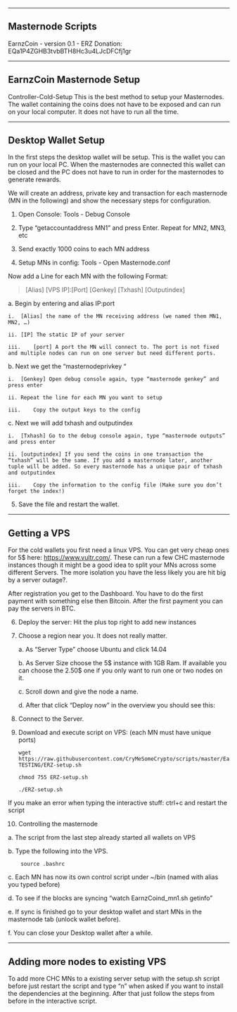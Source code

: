 ﻿---------
Masternode Scripts
---------

EarnzCoin - version 0.1 - ERZ Donation: EQa1P4ZGHB3tvbBTH8Hc3u4LJcDFCfj1gr

---------
EarnzCoin Masternode Setup
---------
Controller-Cold-Setup
This is the best method to setup your Masternodes. The wallet containing the coins does not have to be exposed and can run on your local computer. It does not have to run all the time.

---------
Desktop Wallet Setup
---------
In the first steps the desktop wallet will be setup. This is the wallet you can run on your local PC. When the masternodes are connected this wallet can be closed and the PC does not have to run in order for the masternodes to generate rewards.

We will create an address, private key and transaction for each masternode (MN in the following) and show the necessary steps for configuration.

1.	Open Console: Tools - Debug Console

2.	Type “getaccountaddress MN1” and press Enter. Repeat for MN2, MN3, etc

3.	Send exactly 1000 coins to each MN address

4.	Setup MNs in config:  Tools - Open Masternode.conf

Now add a Line for each MN with the following Format:
> [Alias] [VPS IP]:[Port] [Genkey] [Txhash] [Outputindex]

a.	Begin by entering and alias IP:port

	i.	[Alias] the name of the MN receiving address (we named them MN1, MN2, …)

	ii.	[IP] The static IP of your server

	iii.	[port] A port the MN will connect to. The port is not fixed and multiple nodes can run on one server but need different ports.

b.	Next we get the “masternodeprivkey “

	i.	[Genkey] Open debug console again, type “masternode genkey” and press enter

	ii.	Repeat the line for each MN you want to setup

	iii.	Copy the output keys to the config

c.	Next we will add txhash  and outputindex

	i.	[Txhash] Go to the debug console again, type “masternode outputs” and press enter

	ii.	[outputindex] If you send the coins in one transaction the “txhash” will be the same. If you add a masternode later, another tuple will be added. So every masternode has a unique pair of txhash and outputindex

	iii.	Copy the information to the config file (Make sure you don’t forget the index!)

5.	Save the file and restart the wallet.



---------
Getting a VPS
---------
For the cold wallets you first need a linux VPS. You can get very cheap ones for 5$ here: https://www.vultr.com/. These can run a few CHC  masternode instances though it might be a good idea to split your MNs across some different Servers.  The more isolation you have the less likely you are hit big by a server outage?.

After registration you get to the Dashboard. You have to do the first payment with something else then Bitcoin. After the first payment you can pay the servers in BTC.


6.	Deploy the server: Hit the plus top right to add new instances

7.	Choose a region near you. It does not really matter.

	a.	As “Server Type” choose Ubuntu and click 14.04 

	b.	As Server Size choose the 5$ instance with 1GB Ram. If available you can choose the 2.50$ one if you only want to run one or two nodes on it.

	c.	Scroll down and give the node a name.

	d.	After that click “Deploy now” in the overview you should see this:

8.	Connect to the Server. 

9.	Download and execute script on VPS: (each MN must have unique ports)

		wget https://raw.githubusercontent.com/CryMeSomeCrypto/scripts/master/EarnzCoin-TESTING/ERZ-setup.sh

		chmod 755 ERZ-setup.sh

		./ERZ-setup.sh

If you make an error when typing the interactive stuff: ctrl+c and restart the script

10.	Controlling the masternode

a.	The script from the last step already started all wallets on VPS

b.	Type the following into the VPS.

		source .bashrc

c.	Each MN has now its own control script under ~/bin (named with alias you typed before)

d.	To see if the blocks are syncing “watch EarnzCoind_mn1.sh getinfo”

e.	If sync is finished go to your desktop wallet and start MNs in the masternode tab (unlock wallet before).

f.	You can close your Desktop wallet after a while.


---------
Adding more nodes to existing VPS
---------

To add more CHC MNs to a existing server setup with the setup.sh script before just restart the script and type “n” when asked if you want to install the dependencies at the beginning. After that just follow the steps from before in the interactive script.
